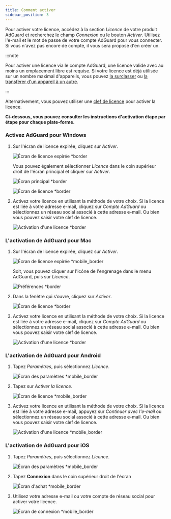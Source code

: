 ```yaml
---
title: Comment activer
sidebar_position: 3
---
```


Pour activer votre licence, accédez à la section *Licence* de votre produit AdGuard et recherchez le champ *Connexion* ou le bouton *Activer*. Utilisez l'e-mail et le mot de passe de votre compte AdGuard pour vous connecter. Si vous n'avez pas encore de compte, il vous sera proposé d'en créer un.

:::note

Pour activer une licence via le compte AdGuard, une licence valide avec au moins un emplacement libre est requise. Si votre licence est déjà utilisée sur un nombre maximal d'appareils, vous pouvez [la surclasser](../payment-options#upgrade) ou [la transférer d'un appareil à un autre](../transfer).

:::

Alternativement, vous pouvez utiliser une [clef de licence](../what-is#license-key) pour activer la licence.

**Ci-dessous, vous pouvez consulter les instructions d'activation étape par étape pour chaque plate-forme.**

### Activez AdGuard pour Windows

1. Sur l'écran de licence expirée, cliquez sur *Activer*.

    ![Écran de licence expirée *border](https://cdn.adtidy.org/blog/new/eapwtexp.png)

    Vous pouvez également sélectionner *Licence* dans le coin supérieur droit de l'écran principal et cliquer sur *Activer*.

    ![Écran principal *border](https://cdn.adtidy.org/blog/new/ca313hmain-screen.png)

    ![Écran de licence *border](https://cdn.adtidy.org/blog/new/n7nkclicense-screen.png)

1. Activez votre licence en utilisant la méthode de votre choix. Si la licence est liée à votre adresse e-mail, cliquez sur *Compte AdGuard* ou sélectionnez un réseau social associé à cette adresse e-mail. Ou bien vous pouvez saisir votre clef de licence.

    ![Activation d'une licence *border](https://cdn.adtidy.org/blog/new/lnzz5activate-license.png)

### L'activation de AdGuard pour Mac

1. Sur l'écran de licence expirée, cliquez sur *Activer*.

    ![Écran de licence expirée *mobile_border](https://cdn.adtidy.org/blog/new/o9bhtexpired-screen.png)

    Soit, vous pouvez cliquer sur l'icône de l'engrenage dans le menu AdGuard, puis sur *Licence*.

    ![Préférences *border](https://cdn.adtidy.org/blog/new/xuyqmpreferences.png)

1. Dans la fenêtre qui s’ouvre, cliquez sur *Activer*.

    ![Écran de licence *border](https://cdn.adtidy.org/blog/new/8rbc8license-screen.png)

1. Activez votre licence en utilisant la méthode de votre choix. Si la licence est liée à votre adresse e-mail, cliquez sur *Compte AdGuard* ou sélectionnez un réseau social associé à cette adresse e-mail. Ou bien vous pouvez saisir votre clef de licence.

    ![Activation d'une licence *border](https://cdn.adtidy.org/blog/new/tws3jkactivate-license.png)

### L'activation de AdGuard pour Android

1. Tapez *Paramètres*, puis sélectionnez *Licence*.

    ![Écran des paramètres *mobile_border](https://cdn.adtidy.org/blog/new/sbdcysettings.png)

1. Tapez sur *Activer la licence*.

    ![Écran de licence *mobile_border](https://cdn.adtidy.org/blog/new/04fs1license-screen.png)

1. Activez votre licence en utilisant la méthode de votre choix. Si la licence est liée à votre adresse e-mail, appuyez sur *Continuer avec l'e-mail* ou sélectionnez un réseau social associé à cette adresse e-mail. Ou bien vous pouvez saisir votre clef de licence.

    ![Activation d'une licence *mobile_border](https://cdn.adtidy.org/blog/new/sbxttactivate-license.png)

### L'activation de AdGuard pour iOS

1. Tapez *Paramètres*, puis sélectionnez *Licence*.

    ![Écran des paramètres *mobile_border](https://cdn.adtidy.org/blog/new/uf8f1fsettings.png)

1. Tapez **Connexion** dans le coin supérieur droit de l'écran

    ![Écran d'achat *mobile_border](https://cdn.adtidy.org/blog/new/10j5bhpurchase-page.png)

1. Utilisez votre adresse e-mail ou votre compte de réseau social pour activer votre licence.

    ![Écran de connexion *mobile_border](https://cdn.adtidy.org/blog/new/prnjdlogin-page.png)
